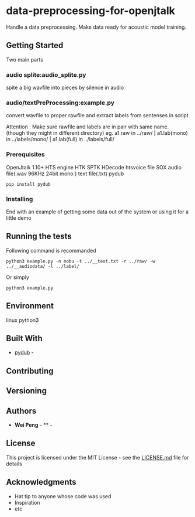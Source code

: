 # data-preprocessing-for-openjtalk
Handle a data preprocessing.
Make data ready for acoustic model training.  

## Getting Started
Two main parts

### audio splite:audio_splite.py
  spite a big wavfile into pieces by silence in audio

### audio/textPreProcessing:example.py
  convert wavfile to proper rawfile and extract labels from sentenses in script
  
  Attention : Make sure rawfile and labels are in pair with same name.  
  (though they might in different directory) 
  eg. a1.raw in ../raw/ | a1.lab(mono) in ../labels/mono/ | a1.lab(full) in ../labels/full/

### Prerequisites

OpenJtalk 1.10+
HTS engine
HTK
SPTK
HDecode
htsvoice file
SOX 
audio file(.wav 96KHz 24bit mono )
text file(.txt)
pydub

```
pip install pydub
```

### Installing

End with an example of getting some data out of the system or using it for a little demo

## Running the tests

Following command is recommanded 
```
python3 example.py -n nobu -t ../__text.txt -r ../raw/ -w ../__audiodata/ -l ../label/
```
Or simply 

```
python3 example.py
```


## Environment 

linux
python3


## Built With

* [pydub](http://pydub.com) - 

## Contributing


## Versioning

## Authors

* **Wei Peng** - ** - []()


## License

This project is licensed under the MIT License - see the [LICENSE.md](LICENSE.md) file for details

## Acknowledgments

* Hat tip to anyone whose code was used
* Inspiration
* etc

